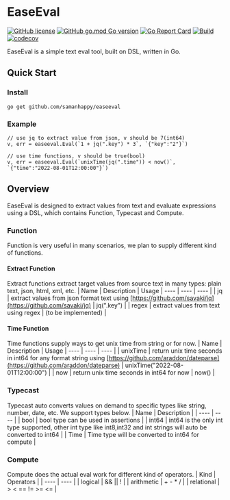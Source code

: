 # EaseEval
[![GitHub license](https://img.shields.io/github/license/samanhappy/easeeval)](https://github.com/samanhappy/easeeval/blob/main/LICENSE)
[![GitHub go.mod Go version](https://img.shields.io/github/go-mod/go-version/samanhappy/easeeval)](https://github.com/samanhappy/easeeval/blob/main/go.mod)
[![Go Report Card](https://goreportcard.com/badge/github.com/samanhappy/easeeval)](https://goreportcard.com/report/github.com/samanhappy/easeeval)
[![Build](https://github.com/samanhappy/easeeval/actions/workflows/test.yaml/badge.svg)](https://github.com/samanhappy/easeeval/actions/workflows/test.yaml)
[![codecov](https://codecov.io/gh/samanhappy/easeeval/branch/main/graph/badge.svg)](https://codecov.io/gh/samanhappy/easeeval)

EaseEval is a simple text eval tool, built on DSL, written in Go.

## Quick Start
### Install
```
go get github.com/samanhappy/easeeval
```
### Example
```
// use jq to extract value from json, v should be 7(int64)
v, err = easeeval.Eval(`1 + jq(".key") * 3`, `{"key":"2"}`)

// use time functions, v should be true(bool)
v, err = easeeval.Eval(`unixTime(jq(".time")) < now()`, `{"time":"2022-08-01T12:00:00"}`)
```

## Overview
EaseEval is designed to extract values from text and evaluate expressions using a DSL, which contains Function, Typecast and Compute.

### Function
Function is very useful in many scenarios, we plan to supply different kind of functions.
#### Extract Function
Extract functions extract target values from source text in many types: plain text, json, html, xml, etc.
|  Name   |  Description | Usage
|  ----  | ----  | ----  |
| jq | extract values from json format text using [https://github.com/savaki/jq](https://github.com/savaki/jq) | jq(".key") |
| regex | extract values from text using regex | (to be implemented) | 
#### Time Function
Time functions supply ways to get unix time from string or for now.
|  Name   |  Description | Usage
|  ----  | ----  | ----  |
| unixTime | return unix time seconds in int64 for any format string using [https://github.com/araddon/dateparse](https://github.com/araddon/dateparse) | unixTime("2022-08-01T12:00:00") |
| now | return unix time seconds in int64 for now | now() | 
### Typecast
Typecast auto converts values on demand to specific types like string, number, date, etc. We support types below.
|  Name   |  Description |
|  ----  | ----  |
| bool | bool type can be used in assertions |
| int64 | int64 is the only int type supported, other int type like int8,int32 and int strings will auto be converted to int64 |
| Time | Time type will be converted to int64 for compute |
### Compute
Compute does the actual eval work for different kind of operators. 
|  Kind   |  Operators |
|  ----  | ----  |
| logical | && \|\| ! |
| arithmetic | + - * / |
| relational | > < == != >= <= |
